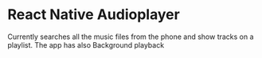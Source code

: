 # React Native Audioplayer

Currently searches all the music files from the phone and show tracks on a playlist. The app has also Background playback
